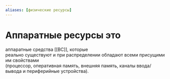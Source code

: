 ```yaml
---
aliases: [физические ресурсы]
---
```

# Аппаратные ресурсы это

аппаратные средства [[ВС]], которые реально существуют и при распределении обладают всеми присущими им свойствами
(процессор, оперативная память, внешняя память, каналы ввода/вывода и периферийные устройства).
